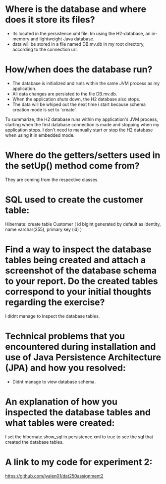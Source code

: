 # Where is the database and where does it store its files?
- Its located in the persistence.xml file. Im using the H2-database, an in-memory and lightweight Java database.
- data will be stored in a file named DB.mv.db in my root directory, according to the connection url.

# How/when does the database run?
- The database is initialized and runs within the same JVM process as my application.
- All data changes are persisted to the file DB.mv.db.
- When the application shuts down, the H2 database also stops.
- The data will be whiped out the next time i start because schema creation mode is set to 'create'.

To summarize, the H2 database runs within my application's JVM process, starting when the first database connection is made and
stopping when my application stops. I don't need to manually start or stop the H2 database when using it in embedded mode.

# Where do the getters/setters used in the setUp() method come from?

They are coming from the respective classes. 


# SQL used to create the customer table:
Hibernate:
create table Customer (
id bigint generated by default as identity,
name varchar(255),
primary key (id)
)

# Find a way to inspect the database tables being created and attach a screenshot of the database schema to your report. Do the created tables correspond to your initial thoughts regarding the exercise?
I didnt manage to inspect the database tables. 


# Technical problems that you encountered during installation and use of Java Persistence Architecture (JPA) and how you resolved:
- Didnt manage to view database schema.

# An explanation of how you inspected the database tables and what tables were created:

I set the hibernate.show_sql in persistence.xml to true to see the sql that created the database tables. 

# A link to my code for experiment 2: 
https://github.com/jvalen01/dat250assignment2
